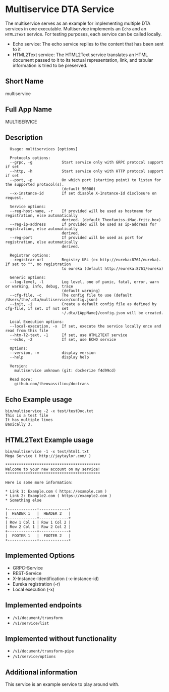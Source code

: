 # Multiservice DTA Service

The multiservice serves as an example for implementing multiple DTA services in one executable.
Multiservice implements an `Echo` and an `HTML2Text` service. For testing purposes, each service can be called locally. 

- Echo service: The echo service replies to the content that has been sent to it
- HTML2Text service: The HTML2Text service translates an HTML document passed to it to its textual representation, link, and tabular information is tried to be preserved.

## Short Name

multiservice

## Full App Name

MULTISERVICE

## Description

```text
  Usage: multiservices [options]

  Protocols options:
  --grpc, -g             Start service only with GRPC protocol support if set
  --http, -h             Start service only with HTTP protocol support if set
  --port, -p             On which port (starting point) to listen for the supported protocol(s).
                         (default 50000)
  --x-instance-id        If set disable X-Instance-Id disclosure on request.

  Service options:
  --reg-host-name, -r    If provided will be used as hostname for registration, else automatically
                         derived. (default Theofaniss-iMac.fritz.box)
  --reg-ip-address       If provided will be used as ip-address for registration, else automatically
                         derived.
  --reg-port             If provided will be used as port for registration, else automatically
                         derived.

  Registrar options:
  --registrar-url        Registry URL (ex http://eureka:8761/eureka). If set to "", no registration
                         to eureka (default http://eureka:8761/eureka)

  Generic options:
  --log-level, -l        Log level, one of panic, fatal, error, warn or warning, info, debug, trace
                         (default warning)
  --cfg-file, -c         The config file to use (default /Users/the/.dta/multiservice/config.json)
  --init, -i             Create a default config file as defined by cfg-file, if set. If not set
                         ~/.dta/{AppName}/config.json will be created.

  Local Execution options:
  --local-execution, -x  If set, execute the service locally once and read from this file
  --htm-l2-text, -1      If set, use HTML2TEXT service
  --echo, -2             If set, use ECHO service

  Options:
  --version, -v          display version
  --help                 display help

  Version:
    multiservice unknown (git: dockerize f4d99cd)

  Read more:
    github.com/theovassiliou/doctrans
```

## Echo Example usage

```shell
bin/multiservice -2 -x test/testDoc.txt
This is a test file
It has multiple lines
Basically 3.
```

## HTML2Text Example usage

```shell
bin/multiservice -1 -x test/html1.txt
Mega Service ( http://jaytaylor.com/ )

******************************************
Welcome to your new account on my service!
******************************************

Here is some more information:

* Link 1: Example.com ( https://example.com )
* Link 2: Example2.com ( https://example2.com )
* Something else

+-------------+-------------+
|  HEADER 1   |  HEADER 2   |
+-------------+-------------+
| Row 1 Col 1 | Row 1 Col 2 |
| Row 2 Col 1 | Row 2 Col 2 |
+-------------+-------------+
|  FOOTER 1   |  FOOTER 2   |
+-------------+-------------+
```

## Implemented Options

- GRPC-Service
- REST-Service
- X-Instance-Identification (-x-instance-id)
- Eureka registration (-r)
- Local execution (-x)

## Implemented endpoints

- `/v1/document/transform`
- `/v1/service/list`

## Implemented without functionality

- `/v1/document/transform-pipe`
- `/v1/service/options`

## Additional information

This service is an example service to play around with.
